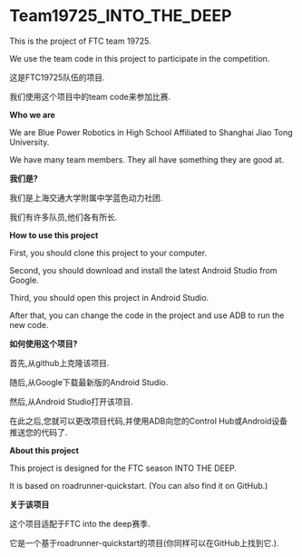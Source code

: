 # Team19725_INTO_THE_DEEP

This is the project of FTC team 19725. 

We use the team code in this project to participate in the competition.

这是FTC19725队伍的项目.

我们使用这个项目中的team code来参加比赛.

**Who we are**

We are Blue Power Robotics in High School Affiliated to Shanghai Jiao Tong University.

We have many team members. They all have something they are good at.

**我们是?**

我们是上海交通大学附属中学蓝色动力社团.

我们有许多队员,他们各有所长.

**How to use this project**

First, you should clone this project to your computer.

Second, you should download and install the latest Android Studio from Google.

Third, you should open this project in Android Studio.

After that, you can change the code in the project and use ADB to run the new code.

**如何使用这个项目?**

首先,从github上克隆该项目.

随后,从Google下载最新版的Android Studio.

然后,从Android Studio打开该项目.

在此之后,您就可以更改项目代码,并使用ADB向您的Control Hub或Android设备推送您的代码了.

**About this project**

This project is designed for the FTC season INTO THE DEEP.

It is based on roadrunner-quickstart. (You can also find it on GitHub.)

**关于该项目**

这个项目适配于FTC into the deep赛季.

它是一个基于roadrunner-quickstart的项目(你同样可以在GitHub上找到它.).